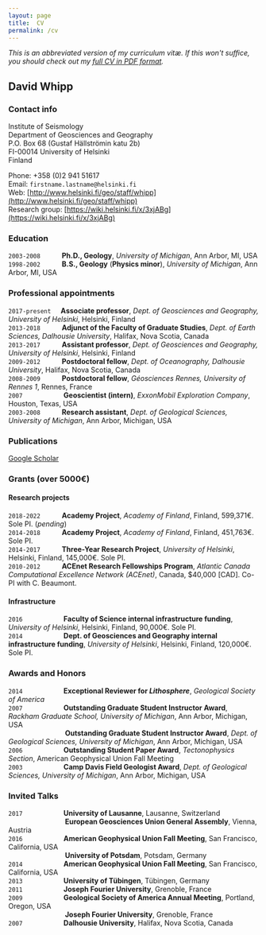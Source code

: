 ```yaml
---
layout: page
title:  CV
permalink: /cv
---
```

*This is an abbreviated version of my curriculum vitæ. If this won't suffice, you should check out my [full CV in PDF format](pdf/whipp_CV.pdf).*

## David Whipp

### Contact info
Institute of Seismology<br/>
Department of Geosciences and Geography<br/>
P.O. Box 68 (Gustaf Hällströmin katu 2b)<br/>
FI-00014 University of Helsinki<br/>
Finland<br/>

Phone: +358 (0)2 941 51617<br/>
Email: ```firstname.lastname@helsinki.fi```<br/>
Web: [http://www.helsinki.fi/geo/staff/whipp](http://www.helsinki.fi/geo/staff/whipp)<br/>
Research group: [https://wiki.helsinki.fi/x/3xjABg](https://wiki.helsinki.fi/x/3xjABg)

### Education
```2003-2008``` &nbsp;&nbsp;&nbsp;&nbsp;&nbsp;&nbsp;&nbsp;&nbsp;&nbsp;&nbsp;**Ph.D., Geology**, *University of Michigan*, Ann Arbor, MI, USA<br/>
```1998-2002``` &nbsp;&nbsp;&nbsp;&nbsp;&nbsp;&nbsp;&nbsp;&nbsp;&nbsp;&nbsp;**B.S., Geology** (**Physics minor**), *University of Michigan*, Ann Arbor, MI, USA

### Professional appointments
```2017-present``` &nbsp;&nbsp;&nbsp;&nbsp;**Associate professor**, *Dept. of Geosciences and Geography, University of Helsinki*, Helsinki, Finland<br/>
```2013-2018``` &nbsp;&nbsp;&nbsp;&nbsp;&nbsp;&nbsp;&nbsp;&nbsp;&nbsp;&nbsp;**Adjunct of the Faculty of Graduate Studies**, *Dept. of Earth Sciences, Dalhousie University*, Halifax, Nova Scotia, Canada<br/>
```2013-2017``` &nbsp;&nbsp;&nbsp;&nbsp;&nbsp;&nbsp;&nbsp;&nbsp;&nbsp;&nbsp;**Assistant professor**, *Dept. of Geosciences and Geography, University of Helsinki*, Helsinki, Finland<br/>
```2009-2012``` &nbsp;&nbsp;&nbsp;&nbsp;&nbsp;&nbsp;&nbsp;&nbsp;&nbsp;&nbsp;**Postdoctoral fellow**, *Dept. of Oceanography, Dalhousie University*, Halifax, Nova Scotia, Canada<br/>
```2008-2009``` &nbsp;&nbsp;&nbsp;&nbsp;&nbsp;&nbsp;&nbsp;&nbsp;&nbsp;&nbsp;**Postdoctoral fellow**, *Géosciences Rennes, University of Rennes 1*, Rennes, France<br/>
```2007``` &nbsp;&nbsp;&nbsp;&nbsp;&nbsp;&nbsp;&nbsp;&nbsp;&nbsp;&nbsp;&nbsp;&nbsp;&nbsp;&nbsp;&nbsp;&nbsp;&nbsp;&nbsp;&nbsp;&nbsp;**Geoscientist (intern)**, *ExxonMobil Exploration Company*, Houston, Texas, USA<br/>
```2003-2008``` &nbsp;&nbsp;&nbsp;&nbsp;&nbsp;&nbsp;&nbsp;&nbsp;&nbsp;&nbsp;**Research assistant**, *Dept. of Geological Sciences, University of Michigan*, Ann Arbor, Michigan, USA<br/>

### Publications
[Google Scholar](https://scholar.google.fi/citations?user=FvYhWOAAAAAJ&hl=en&oi=ao)

### Grants (over 5000€)
#### Research projects
```2018-2022``` &nbsp;&nbsp;&nbsp;&nbsp;&nbsp;&nbsp;&nbsp;&nbsp;&nbsp;&nbsp;**Academy Project**, *Academy of Finland*, Finland, 599,371€. Sole PI. (*pending*)<br/>
```2014-2018``` &nbsp;&nbsp;&nbsp;&nbsp;&nbsp;&nbsp;&nbsp;&nbsp;&nbsp;&nbsp;**Academy Project**, *Academy of Finland*, Finland, 451,763€. Sole PI.<br/>
```2014-2017``` &nbsp;&nbsp;&nbsp;&nbsp;&nbsp;&nbsp;&nbsp;&nbsp;&nbsp;&nbsp;**Three-Year Research Project**, *University of Helsinki*, Helsinki, Finland, 145,000€. Sole PI.<br/>
```2010-2012``` &nbsp;&nbsp;&nbsp;&nbsp;&nbsp;&nbsp;&nbsp;&nbsp;&nbsp;&nbsp;**ACEnet Research Fellowships Program**, *Atlantic Canada Computational Excellence Network (ACEnet)*, Canada, $40,000 [CAD]. Co-PI with C. Beaumont.

#### Infrastructure
```2016``` &nbsp;&nbsp;&nbsp;&nbsp;&nbsp;&nbsp;&nbsp;&nbsp;&nbsp;&nbsp;&nbsp;&nbsp;&nbsp;&nbsp;&nbsp;&nbsp;&nbsp;&nbsp;&nbsp;&nbsp;**Faculty of Science internal infrastructure funding**, *University of Helsinki*, Helsinki, Finland, 90,000€. Sole PI.<br/>
```2014``` &nbsp;&nbsp;&nbsp;&nbsp;&nbsp;&nbsp;&nbsp;&nbsp;&nbsp;&nbsp;&nbsp;&nbsp;&nbsp;&nbsp;&nbsp;&nbsp;&nbsp;&nbsp;&nbsp;&nbsp;**Dept. of Geosciences and Geography internal infrastructure funding**, *University of Helsinki*, Helsinki, Finland, 120,000€. Sole PI.

### Awards and Honors
```2014``` &nbsp;&nbsp;&nbsp;&nbsp;&nbsp;&nbsp;&nbsp;&nbsp;&nbsp;&nbsp;&nbsp;&nbsp;&nbsp;&nbsp;&nbsp;&nbsp;&nbsp;&nbsp;&nbsp;&nbsp;**Exceptional Reviewer for *Lithosphere***, *Geological Society of America*<br/>
```2007``` &nbsp;&nbsp;&nbsp;&nbsp;&nbsp;&nbsp;&nbsp;&nbsp;&nbsp;&nbsp;&nbsp;&nbsp;&nbsp;&nbsp;&nbsp;&nbsp;&nbsp;&nbsp;&nbsp;&nbsp;**Outstanding Graduate Student Instructor Award**, *Rackham Graduate School, University of Michigan*, Ann Arbor, Michigan, USA<br/>
&nbsp;&nbsp;&nbsp;&nbsp;&nbsp;&nbsp;&nbsp;&nbsp;&nbsp;&nbsp;&nbsp;&nbsp;&nbsp;&nbsp;&nbsp;&nbsp;&nbsp;&nbsp;&nbsp;&nbsp;&nbsp;&nbsp;&nbsp;&nbsp;&nbsp;&nbsp;&nbsp;&nbsp;&nbsp;**Outstanding Graduate Student Instructor Award**, *Dept. of Geological Sciences, University of Michigan*, Ann Arbor, Michigan, USA<br/>
```2006``` &nbsp;&nbsp;&nbsp;&nbsp;&nbsp;&nbsp;&nbsp;&nbsp;&nbsp;&nbsp;&nbsp;&nbsp;&nbsp;&nbsp;&nbsp;&nbsp;&nbsp;&nbsp;&nbsp;&nbsp;**Outstanding Student Paper Award**, *Tectonophysics Section*, American Geophysical Union Fall Meeting<br/>
```2003``` &nbsp;&nbsp;&nbsp;&nbsp;&nbsp;&nbsp;&nbsp;&nbsp;&nbsp;&nbsp;&nbsp;&nbsp;&nbsp;&nbsp;&nbsp;&nbsp;&nbsp;&nbsp;&nbsp;&nbsp;**Camp Davis Field Geologist Award**, *Dept. of Geological Sciences, University of Michigan*, Ann Arbor, Michigan, USA<br/>

### Invited Talks
```2017```
&nbsp;&nbsp;&nbsp;&nbsp;&nbsp;&nbsp;&nbsp;&nbsp;&nbsp;&nbsp;&nbsp;&nbsp;&nbsp;&nbsp;&nbsp;&nbsp;&nbsp;&nbsp;&nbsp;&nbsp;**University of Lausanne**, Lausanne, Switzerland<br/>
&nbsp;&nbsp;&nbsp;&nbsp;&nbsp;&nbsp;&nbsp;&nbsp;&nbsp;&nbsp;&nbsp;&nbsp;&nbsp;&nbsp;&nbsp;&nbsp;&nbsp;&nbsp;&nbsp;&nbsp;&nbsp;&nbsp;&nbsp;&nbsp;&nbsp;&nbsp;&nbsp;&nbsp;&nbsp;**European Geosciences Union General Assembly**, Vienna, Austria<br/>
```2016``` &nbsp;&nbsp;&nbsp;&nbsp;&nbsp;&nbsp;&nbsp;&nbsp;&nbsp;&nbsp;&nbsp;&nbsp;&nbsp;&nbsp;&nbsp;&nbsp;&nbsp;&nbsp;&nbsp;&nbsp;**American Geophysical Union Fall Meeting**, San Francisco, California, USA<br/>
&nbsp;&nbsp;&nbsp;&nbsp;&nbsp;&nbsp;&nbsp;&nbsp;&nbsp;&nbsp;&nbsp;&nbsp;&nbsp;&nbsp;&nbsp;&nbsp;&nbsp;&nbsp;&nbsp;&nbsp;&nbsp;&nbsp;&nbsp;&nbsp;&nbsp;&nbsp;&nbsp;&nbsp;&nbsp;**University of Potsdam**, Potsdam, Germany<br/>
```2014``` &nbsp;&nbsp;&nbsp;&nbsp;&nbsp;&nbsp;&nbsp;&nbsp;&nbsp;&nbsp;&nbsp;&nbsp;&nbsp;&nbsp;&nbsp;&nbsp;&nbsp;&nbsp;&nbsp;&nbsp;**American Geophysical Union Fall Meeting**, San Francisco, California, USA<br/>
```2013``` &nbsp;&nbsp;&nbsp;&nbsp;&nbsp;&nbsp;&nbsp;&nbsp;&nbsp;&nbsp;&nbsp;&nbsp;&nbsp;&nbsp;&nbsp;&nbsp;&nbsp;&nbsp;&nbsp;&nbsp;**University of Tübingen**, Tübingen, Germany<br/>
```2011``` &nbsp;&nbsp;&nbsp;&nbsp;&nbsp;&nbsp;&nbsp;&nbsp;&nbsp;&nbsp;&nbsp;&nbsp;&nbsp;&nbsp;&nbsp;&nbsp;&nbsp;&nbsp;&nbsp;&nbsp;**Joseph Fourier University**, Grenoble, France<br/>
```2009``` &nbsp;&nbsp;&nbsp;&nbsp;&nbsp;&nbsp;&nbsp;&nbsp;&nbsp;&nbsp;&nbsp;&nbsp;&nbsp;&nbsp;&nbsp;&nbsp;&nbsp;&nbsp;&nbsp;&nbsp;**Geological Society of America Annual Meeting**, Portland, Oregon, USA<br/>
&nbsp;&nbsp;&nbsp;&nbsp;&nbsp;&nbsp;&nbsp;&nbsp;&nbsp;&nbsp;&nbsp;&nbsp;&nbsp;&nbsp;&nbsp;&nbsp;&nbsp;&nbsp;&nbsp;&nbsp;&nbsp;&nbsp;&nbsp;&nbsp;&nbsp;&nbsp;&nbsp;&nbsp;&nbsp;**Joseph Fourier University**, Grenoble, France<br/>
```2007``` &nbsp;&nbsp;&nbsp;&nbsp;&nbsp;&nbsp;&nbsp;&nbsp;&nbsp;&nbsp;&nbsp;&nbsp;&nbsp;&nbsp;&nbsp;&nbsp;&nbsp;&nbsp;&nbsp;&nbsp;**Dalhousie University**, Halifax, Nova Scotia, Canada
